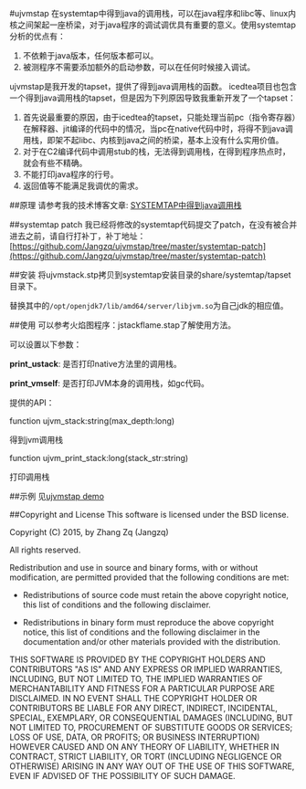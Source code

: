 #ujvmstap 
在systemtap中得到java的调用栈，可以在java程序和libc等、linux内核之间架起一座桥梁，对于java程序的调试调优具有重要的意义。使用systemtap分析的优点有：

1. 不依赖于java版本，任何版本都可以。
2. 被测程序不需要添加额外的启动参数，可以在任何时候接入调试。

ujvmstap是我开发的tapset，提供了得到java调用栈的函数。
icedtea项目也包含一个得到java调用栈的tapset，但是因为下列原因导致我重新开发了一个tapset：

1. 首先说最重要的原因，由于icedtea的tapset，只能处理当前pc（指令寄存器）在解释器、jit编译的代码中的情况，当pc在native代码中时，将得不到java调用栈，即架不起libc、内核到java之间的桥梁，基本上没有什么实用价值。
2. 对于在C2编译代码中调用stub的栈，无法得到调用栈，在得到程序热点时，就会有些不精确。
3. 不能打印java程序的行号。
4. 返回值等不能满足我调优的需求。

##原理
请参考我的技术博客文章: [SYSTEMTAP中得到java调用栈](http://jangzq.info/2015/08/30/jstack/)

##systemtap patch
我已经将修改的systemtap代码提交了patch，在没有被合并进去之前，请自行打补丁，补丁地址：[https://github.com/Jangzq/ujvmstap/tree/master/systemtap-patch](https://github.com/Jangzq/ujvmstap/tree/master/systemtap-patch)


##安装
将ujvmstack.stp拷贝到systemtap安装目录的share/systemtap/tapset目录下。

替换其中的`/opt/openjdk7/lib/amd64/server/libjvm.so`为自己jdk的相应值。

##使用
可以参考火焰图程序：jstackflame.stap了解使用方法。

可以设置以下参数：

**print_ustack**: 是否打印native方法里的调用栈。

**print_vmself**: 是否打印JVM本身的调用栈，如gc代码。

提供的API：

function ujvm_stack:string(max_depth:long)

得到jvm调用栈


function ujvm_print_stack:long(stack_str:string)

打印调用栈

##示例
见[ujvmstap demo](http://192.168.40.133:4000/2015/08/30/jstack_demo/)


##Copyright and License
This software is licensed under the BSD license.

Copyright (C) 2015, by Zhang Zq (Jangzq)

All rights reserved.

Redistribution and use in source and binary forms, with or without modification, are permitted provided that the following conditions are met:

* Redistributions of source code must retain the above copyright notice, this list of conditions and the following disclaimer.

* Redistributions in binary form must reproduce the above copyright notice, this list of conditions and the following disclaimer in the documentation and/or other materials provided with the distribution.

THIS SOFTWARE IS PROVIDED BY THE COPYRIGHT HOLDERS AND CONTRIBUTORS "AS IS" AND ANY EXPRESS OR IMPLIED WARRANTIES, INCLUDING, BUT NOT LIMITED TO, THE IMPLIED WARRANTIES OF MERCHANTABILITY AND FITNESS FOR A PARTICULAR PURPOSE ARE DISCLAIMED. IN NO EVENT SHALL THE COPYRIGHT HOLDER OR CONTRIBUTORS BE LIABLE FOR ANY DIRECT, INDIRECT, INCIDENTAL, SPECIAL, EXEMPLARY, OR CONSEQUENTIAL DAMAGES (INCLUDING, BUT NOT LIMITED TO, PROCUREMENT OF SUBSTITUTE GOODS OR SERVICES; LOSS OF USE, DATA, OR PROFITS; OR BUSINESS INTERRUPTION) HOWEVER CAUSED AND ON ANY THEORY OF LIABILITY, WHETHER IN CONTRACT, STRICT LIABILITY, OR TORT (INCLUDING NEGLIGENCE OR OTHERWISE) ARISING IN ANY WAY OUT OF THE USE OF THIS SOFTWARE, EVEN IF ADVISED OF THE POSSIBILITY OF SUCH DAMAGE. 



